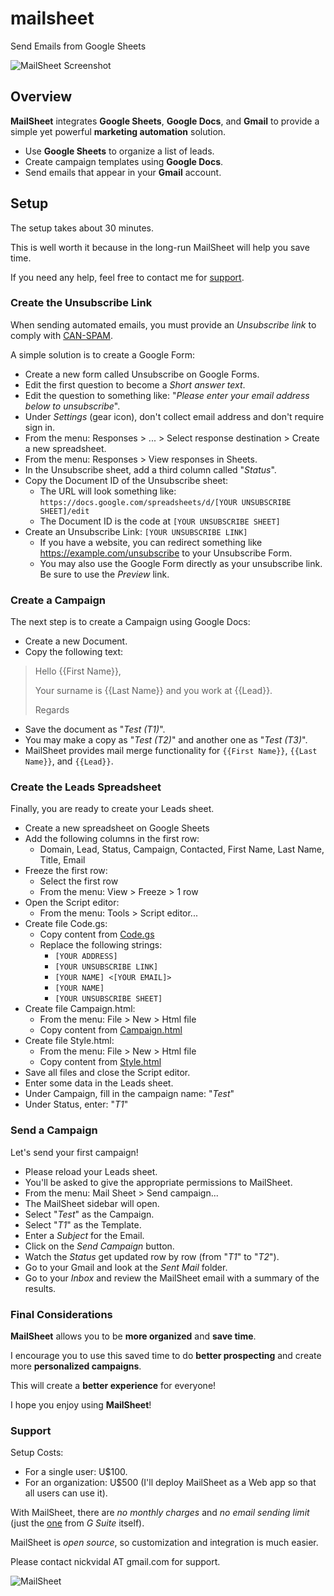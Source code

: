 # mailsheet
Send Emails from Google Sheets

![MailSheet Screenshot](https://github.com/nickvidal/mailsheet/blob/master/MailSheet_Screenshot.png)


## Overview

**MailSheet** integrates **Google Sheets**, **Google Docs**, and **Gmail** to provide a simple yet powerful **marketing automation** solution.

* Use **Google Sheets** to organize a list of leads.
* Create campaign templates using **Google Docs**.
* Send emails that appear in your **Gmail** account.


## Setup

The setup takes about 30 minutes.

This is well worth it because in the long-run MailSheet will help you save time. 

If you need any help, feel free to contact me for [support](#support).


### Create the Unsubscribe Link

When sending automated emails, you must provide an *Unsubscribe link* to comply with [CAN-SPAM](https://en.wikipedia.org/wiki/CAN-SPAM_Act_of_2003).

A simple solution is to create a Google Form:
- Create a new form called Unsubscribe on Google Forms.
- Edit the first question to become a *Short answer text*.
- Edit the question to something like: "*Please enter your email address below to unsubscribe*".
- Under *Settings* (gear icon), don't collect email address and don't require sign in. 
- From the menu: Responses > ... > Select response destination > Create a new spreadsheet.
- From the menu: Responses > View responses in Sheets.
- In the Unsubscribe sheet, add a third column called "*Status*".
- Copy the Document ID of the Unsubscribe sheet:
  - The URL will look something like: `https://docs.google.com/spreadsheets/d/[YOUR UNSUBSCRIBE SHEET]/edit`
  - The Document ID is the code at `[YOUR UNSUBSCRIBE SHEET]`
- Create an Unsubscribe Link: `[YOUR UNSUBSCRIBE LINK]`
  - If you have a website, you can redirect something like https://example.com/unsubscribe to your Unsubscribe Form.
  - You may also use the Google Form directly as your unsubscribe link. Be sure to use the *Preview* link.


### Create a Campaign

The next step is to create a Campaign using Google Docs:
- Create a new Document.
- Copy the following text:

> Hello {{First Name}},
> 
> Your surname is {{Last Name}} and you work at {{Lead}}.
> 
> Regards

- Save the document as "*Test (T1)*".
- You may make a copy as "*Test (T2)*" and another one as "*Test (T3)*".
- MailSheet provides mail merge functionality for `{{First Name}}`, `{{Last Name}}`, and `{{Lead}}`.


### Create the Leads Spreadsheet

Finally, you are ready to create your Leads sheet. 

- Create a new spreadsheet on Google Sheets
- Add the following columns in the first row:
  - Domain, Lead, Status, Campaign, Contacted, First Name, Last Name, Title, Email
- Freeze the first row:
  - Select the first row
  - From the menu: View > Freeze > 1 row
- Open the Script editor:
  - From the menu: Tools > Script editor...
- Create file Code.gs:
  - Copy content from [Code.gs](https://github.com/nickvidal/mailsheet/blob/master/Code.gs)
  - Replace the following strings:
    - `[YOUR ADDRESS]`
    - `[YOUR UNSUBSCRIBE LINK]`
    - `[YOUR NAME] <[YOUR EMAIL]>`
    - `[YOUR NAME]`
    - `[YOUR UNSUBSCRIBE SHEET]`
- Create file Campaign.html:
  - From the menu: File > New > Html file
  - Copy content from [Campaign.html](https://github.com/nickvidal/mailsheet/blob/master/Campaign.html)
- Create file Style.html:
  - From the menu: File > New > Html file
  - Copy content from [Style.html](https://github.com/nickvidal/mailsheet/blob/master/Style.html)
- Save all files and close the Script editor.
- Enter some data in the Leads sheet.
- Under Campaign, fill in the campaign name: "*Test*"
- Under Status, enter: "*T1*"

### Send a Campaign

Let's send your first campaign!

- Please reload your Leads sheet.
- You'll be asked to give the appropriate permissions to MailSheet.
- From the menu: Mail Sheet > Send campaign...
- The MailSheet sidebar will open.
- Select "*Test*" as the Campaign.
- Select "*T1*" as the Template.
- Enter a *Subject* for the Email.
- Click on the *Send Campaign* button.
- Watch the *Status* get updated row by row (from "*T1*" to "*T2*").
- Go to your Gmail and look at the *Sent Mail* folder.
- Go to your *Inbox* and review the MailSheet email with a summary of the results.

### Final Considerations

**MailSheet** allows you to be **more organized** and **save time**.

I encourage you to use this saved time to do **better prospecting** and create more **personalized campaigns**.

This will create a **better experience** for everyone!

I hope you enjoy using **MailSheet**!

### Support

Setup Costs:
- For a single user: U$100.
- For an organization: U$500 (I'll deploy MailSheet as a Web app so that all users can use it).

With MailSheet, there are *no monthly charges* and *no email sending limit* (just the [one](https://support.google.com/a/answer/166852?hl=en) from *G Suite* itself).

MailSheet is *open source*, so customization and integration is much easier.

Please contact nickvidal AT gmail.com for support.

![MailSheet](https://github.com/nickvidal/mailsheet/blob/master/mailsheet.png)
